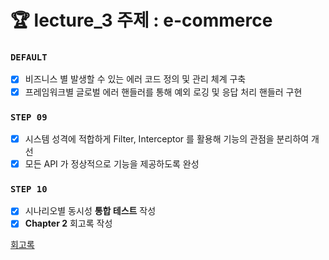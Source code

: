 # 🏆 lecture_3 주제 : e-commerce

### **`DEFAULT`**
- [x] 비즈니스 별 발생할 수 있는 에러 코드 정의 및 관리 체계 구축
- [x] 프레임워크별 글로벌 에러 핸들러를 통해 예외 로깅 및 응답 처리 핸들러 구현

### **`STEP 09`**

- [X] 시스템 성격에 적합하게 Filter, Interceptor 를 활용해 기능의 관점을 분리하여 개선
- [X] 모든 API 가 정상적으로 기능을 제공하도록 완성

### **`STEP 10`**

- [x] 시나리오별 동시성 **통합 테스트** 작성
- [x] **Chapter 2** 회고록 작성

[회고록](src/docs/readme/retrospect.md)